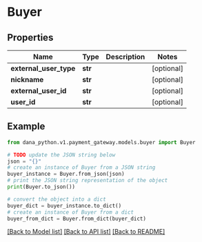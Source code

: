 # Buyer


## Properties

Name | Type | Description | Notes
------------ | ------------- | ------------- | -------------
**external_user_type** | **str** |  | [optional] 
**nickname** | **str** |  | [optional] 
**external_user_id** | **str** |  | [optional] 
**user_id** | **str** |  | [optional] 

## Example

```python
from dana_python.v1.payment_gateway.models.buyer import Buyer

# TODO update the JSON string below
json = "{}"
# create an instance of Buyer from a JSON string
buyer_instance = Buyer.from_json(json)
# print the JSON string representation of the object
print(Buyer.to_json())

# convert the object into a dict
buyer_dict = buyer_instance.to_dict()
# create an instance of Buyer from a dict
buyer_from_dict = Buyer.from_dict(buyer_dict)
```
[[Back to Model list]](../README.md#documentation-for-models) [[Back to API list]](../README.md#documentation-for-api-endpoints) [[Back to README]](../README.md)


